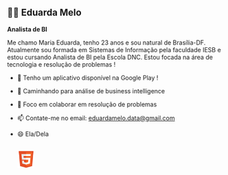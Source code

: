 ## 👩‍💻 Eduarda Melo 

**Analista de BI**

Me chamo Maria Eduarda, tenho 23 anos e sou natural de Brasília-DF. Atualmente sou formada em Sistemas de Informação pela faculdade IESB e estou cursando Analista de BI pela Escola DNC. Estou focada na área de tecnologia e resolução de problemas !

- 🔭 Tenho um aplicativo disponível na Google Play ! 
- 🌱 Caminhando para análise de business intelligence 
- 👯 Foco em colaborar em resolução de problemas
- 📫 Contate-me no email: eduardamelo.data@gmail.com
- 😄 Ela/Dela 
  <br>

  <div style="display: inline_block"><br>
  <img align="center" alt="HTML" height="40" width="40" 
       src="https://raw.githubusercontent.com/devicons/devicon/master/icons/html5/html5-original.svg">
  </div>

